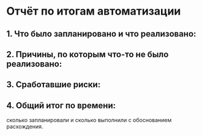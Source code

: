 # Отчёт по итогам автоматизации
## 1. Что было запланировано и что реализовано:

## 2. Причины, по которым что-то не было реализовано:

## 3. Сработавшие риски:

## 4. Общий итог по времени:

сколько запланировали и сколько выполнили с обоснованием расхождения.